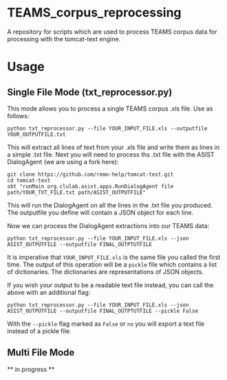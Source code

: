 # TEAMS_corpus_reprocessing
A repository for scripts which are used to process TEAMS corpus data for processing with the tomcat-text engine.

# Usage

## Single File Mode (txt_reprocessor.py)
This mode allows you to process a single TEAMS corpus .xls file. Use as follows:

    python txt_reprocessor.py --file YOUR_INPUT_FILE.xls --outputfile YOUR_OUTPUTFILE.txt

This will extract all lines of text from your .xls file and write them as lines in a simple .txt file. Next you will need to process ths .txt file with the ASIST DialogAgent (we are using a fork here):

    git clone https://github.com/remo-help/tomcat-text.git
    cd tomcat-text
    sbt "runMain org.clulab.asist.apps.RunDialogAgent file path/YOUR_TXT_FILE.txt path/ASIST_OUTPUTFILE"

This will run the DialogAgent on all the lines in the .txt file you produced. The outputfile you define will contain a JSON object for each line.

Now we can process the DialogAgent extractions into our TEAMS data:

    python txt_reprocessor.py --file YOUR_INPUT_FILE.xls --json ASIST_OUTPUTFILE --outputfile FINAL_OUTPTUTFILE

It is imperative that `YOUR_INPUT_FILE.xls` is the same file you called the first time. The output of this operation will be a `pickle` file which contains a list of dictionaries. The dictionaries are representations of JSON objects.

If you wish your output to be a readable text file instead, you can call the above with an additional flag:

    python txt_reprocessor.py --file YOUR_INPUT_FILE.xls --json ASIST_OUTPUTFILE --outputfile FINAL_OUTPTUTFILE --pickle False
    
With the `--pickle` flag marked as `False` or `no` you will export a text file instead of a pickle file.

## Multi File Mode
** in progress **
